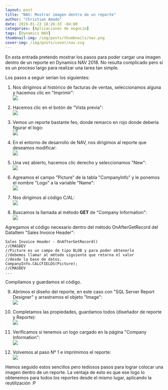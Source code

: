 ```yaml
---
layout: post
title: "NAV: Mostrar imagen dentro de un reporte"
author: "Christian Amado"
date: 2019-01-23 18:26:33 -04:00
categories: [Aplicaciones de negocio]
tags: [Dynamics NAV]
thumbnail-img: /img/posts/thumbnails/nav.png
cover-img: /img/posts/cover/nav.svg
---
```


En esta entrada pretendo mostrar los pasos para poder cargar una imagen dentro de un reporte en Dynamics NAV 2018. No resulta complicado pero sí es un proceso largo para realizar una tarea tan simple.

Los pasos a seguir serían los siguientes:

<!--more-->
1. Nos dirigimos al histórico de facturas de ventas, seleccionamos alguna y hacemos clic en "Imprimir":  
![](/img/posts/migrated/2019/01/1.png)  

2. Hacemos clic en el botón de "Vista previa":  
![](/img/posts/migrated/2019/01/2.png)  

3. Vemos un reporte bastante feo, donde remarco en rojo donde debería figurar el logo:  
![](/img/posts/migrated/2019/01/3.png)  

4. En el entorno de desarrollo de NAV, nos dirigimos al reporte que deseamos modificar:  
![](/img/posts/migrated/2019/01/4.png)  

5. Una vez abierto, hacemos clic derecho y seleccionamos "New":  
![](/img/posts/migrated/2019/01/5.png)  

6. Agreamos el campo "Picture" de la tabla "CompanyInfo" y le ponemos el nombre "Logo" a la variable "Name":  
![](/img/posts/migrated/2019/01/6.png)  

7. Nos dirigimos al código C/AL:  
![](/img/posts/migrated/2019/01/7.png)  

8. Buscamos la llamada al método **GET** de "Company Information":  
![](/img/posts/migrated/2019/01/8.png)  

Agregamos el código necesario dentro del método OnAfterGetRecord del DataItem "Sales Invoice Header":  
```
Sales Invoice Header - OnAfterGetRecord()
//CMASDEV
//Picture es un campo de tipo BLOB y para poder obtenerlo
//debemos llamar al método siguiente que retorna el valor
//desde la base de datos.
CompanyInfo.CALCFIELDS(Picture);
//CMASDEV
...
```
Compilamos y guardamos el código.

9. Abrimos el diseño del reporte, en este caso con "SQL Server Report Designer" y arrastramos el objeto "Image":  
![](/img/posts/migrated/2019/01/9.png)  

10. Completamos las propiedades, guardamos todos (diseñador de reporte y Reporte):  
![](/img/posts/migrated/2019/01/10.png)  

11. Verificamos si tenemos un logo cargado en la página "Company Information":  
![](/img/posts/migrated/2019/01/11.png)  

12. Volvemos al paso Nº 1 e imprimimos el reporte:  
![](/img/posts/migrated/2019/01/12.png)  

Hemos seguido estos sencillos pero tediosos pasos para lograr colocar una imagen dentro de un reporte. La ventaja de esto es que ese logo lo obtenemos para todos los reportes desde el mismo lugar, aplicando la reutilización :P